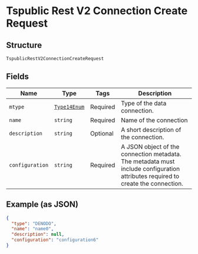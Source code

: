 
# Tspublic Rest V2 Connection Create Request

## Structure

`TspublicRestV2ConnectionCreateRequest`

## Fields

| Name | Type | Tags | Description |
|  --- | --- | --- | --- |
| `mtype` | [`Type14Enum`](../../doc/models/type-14-enum.md) | Required | Type of the data connection. |
| `name` | `string` | Required | Name of the connection |
| `description` | `string` | Optional | A short description of the connection. |
| `configuration` | `string` | Required | A JSON object of the connection metadata. The metadata must include configuration attributes required to create the connection. |

## Example (as JSON)

```json
{
  "type": "DENODO",
  "name": "name0",
  "description": null,
  "configuration": "configuration6"
}
```

